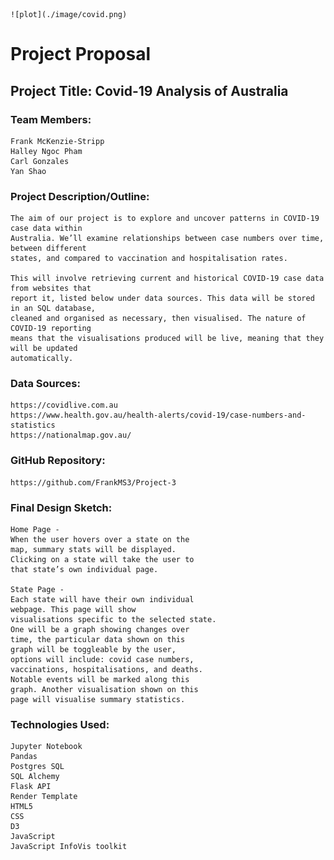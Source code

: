     ![plot](./image/covid.png)
#                                                   Project Proposal

## Project Title: Covid-19 Analysis of Australia


### Team Members: 
    Frank McKenzie-Stripp 
    Halley Ngoc Pham
    Carl Gonzales
    Yan Shao

### Project Description/Outline:
    The aim of our project is to explore and uncover patterns in COVID-19 case data within
    Australia. We’ll examine relationships between case numbers over time, between different
    states, and compared to vaccination and hospitalisation rates.

    This will involve retrieving current and historical COVID-19 case data from websites that
    report it, listed below under data sources. This data will be stored in an SQL database,
    cleaned and organised as necessary, then visualised. The nature of COVID-19 reporting
    means that the visualisations produced will be live, meaning that they will be updated
    automatically.

### Data Sources:
    https://covidlive.com.au
    https://www.health.gov.au/health-alerts/covid-19/case-numbers-and-statistics
    https://nationalmap.gov.au/

### GitHub Repository:
    https://github.com/FrankMS3/Project-3


### Final Design Sketch:
    Home Page -
    When the user hovers over a state on the
    map, summary stats will be displayed.
    Clicking on a state will take the user to
    that state’s own individual page.

    State Page -
    Each state will have their own individual
    webpage. This page will show
    visualisations specific to the selected state.
    One will be a graph showing changes over
    time, the particular data shown on this
    graph will be toggleable by the user,
    options will include: covid case numbers,
    vaccinations, hospitalisations, and deaths.
    Notable events will be marked along this
    graph. Another visualisation shown on this
    page will visualise summary statistics.

### Technologies Used:
        
    Jupyter Notebook
    Pandas
    Postgres SQL
    SQL Alchemy
    Flask API
    Render Template
    HTML5
    CSS
    D3 
    JavaScript
    JavaScript InfoVis toolkit